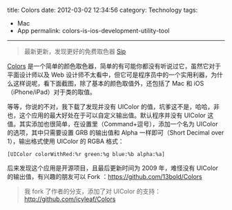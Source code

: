 title: Colors
date: 2012-03-02 12:34:56
category: Technology
tags:
- Mac
- App
permalink: colors-is-ios-development-utility-tool

---

> 最新更新，发现更好的免费取色器 [Sip](https://itunes.apple.com/us/app/sip/id507257563?mt=12)

[Colors](http://mattpatenaude.com/) 是一个简单的颜色取色器，简单的有可能你都没有听说过它，虽然它对于平面设计师以及
Web
设计师不太看中，但它可是程序员中的一个实用利器，为什么这样说呢，看下面截图，除了基本的颜色取值外，还包括了 Mac 和 iOS（iPhone/iPad）对于类的取值。

等等，你说的不对，我下载了发现并没有 UIColor 的值，坑爹这不是，哈哈，非也，这个应用的最大好处在于可以自定义输出值。默认程序并没有 UIColor 这值。其实添加也很简单，在设置里（Command+逗号），添加一个名为 UIColor 的选项，其中只需要设置 GRB 的输出值和 Alpha 一样即可（Short Decimal over 1），输出格式使用 UIColor 的 RGBA 格式：

```
[UIColor colorWithRed:%r green:%g blue:%b alpha:%a]
```

后来发现这个应用是开源项目，且最后更新时间为 2009 年，难怪没有 UIColor
的输出值，有兴趣的朋友可以 Fork ：https://github.com/13bold/Colors

> 我 fork 了作者的分支，添加了对 UIColor 的支持：http://github.com/icyleaf/Colors